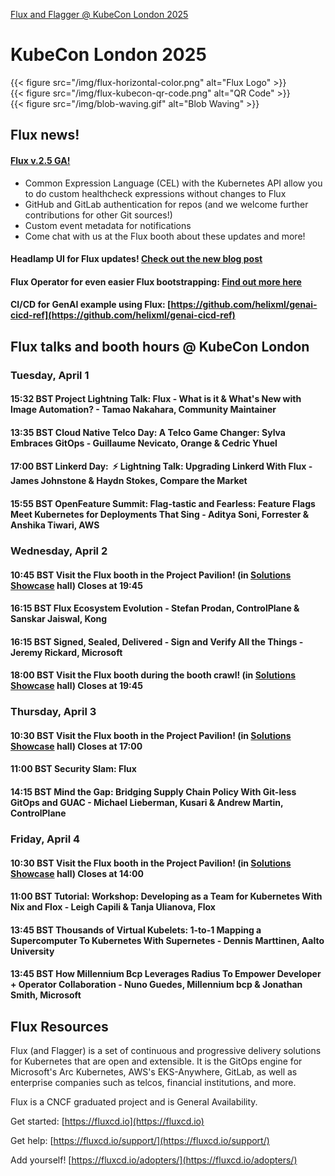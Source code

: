 [Flux and Flagger @ KubeCon London 2025](/kubecon)

# KubeCon London 2025


<div class="clearfix">
<div class="flux-logo-inner-header-left">
{{< figure src="/img/flux-horizontal-color.png" alt="Flux Logo" >}}
</div>

  <div class="qr-code-right-align">
{{< figure src="/img/flux-kubecon-qr-code.png" alt="QR Code" >}}
  </div>


<div class="inner-header-right-align">
{{< figure src="/img/blob-waving.gif" alt="Blob Waving" >}}
</div></div>


## Flux news!

#### [Flux v.2.5 GA!](https://fluxcd.io/blog/2025/02/flux-v2.5.0/)

- Common Expression Language (CEL) with the Kubernetes API allow you to do custom healthcheck expressions without changes to Flux
- GitHub and GitLab authentication for repos (and we welcome further contributions for other Git sources!)
- Custom event metadata for notifications
- Come chat with us at the Flux booth about these updates and more!

#### Headlamp UI for Flux updates! [Check out the new blog post](https://headlamp.dev/blog/2025/03/26/flux-ui-updates/)

#### Flux Operator for even easier Flux bootstrapping: [Find out more here](https://github.com/controlplaneio-fluxcd/flux-operator)

#### CI/CD for GenAI example using Flux: [https://github.com/helixml/genai-cicd-ref](https://github.com/helixml/genai-cicd-ref)

## Flux talks and booth hours @ KubeCon London

### Tuesday, April 1

#### 15:32 BST Project Lightning Talk: Flux - What is it & What's New with Image Automation? - Tamao Nakahara, Community Maintainer

#### 13:35 BST Cloud Native Telco Day: A Telco Game Changer: Sylva Embraces GitOps - Guillaume Nevicato, Orange & Cedric Yhuel

#### 17:00 BST Linkerd Day:  ⚡ Lightning Talk: Upgrading Linkerd With Flux - James Johnstone & Haydn Stokes, Compare the Market

#### 15:55 BST OpenFeature Summit: Flag-tastic and Fearless: Feature Flags Meet Kubernetes for Deployments That Sing - Aditya Soni, Forrester & Anshika Tiwari, AWS

### Wednesday, April 2

#### 10:45 BST Visit the Flux booth in the Project Pavilion! (in [Solutions Showcase](https://kccnceu2025.sched.com/event/1tm4D/solutions-showcase) hall) Closes at 19:45

#### 16:15 BST Flux Ecosystem Evolution - Stefan Prodan, ControlPlane & Sanskar Jaiswal, Kong

#### 16:15 BST Signed, Sealed, Delivered - Sign and Verify All the Things - Jeremy Rickard, Microsoft

#### 18:00 BST Visit the Flux booth during the booth crawl! (in [Solutions Showcase](https://kccnceu2025.sched.com/event/1tm4D/solutions-showcase) hall) Closes at 19:45

### Thursday, April 3

#### 10:30 BST Visit the Flux booth in the Project Pavilion! (in [Solutions Showcase](https://kccnceu2025.sched.com/event/1tm4J/solutions-showcase) hall) Closes at 17:00

#### 11:00 BST Security Slam: Flux

#### 14:15 BST Mind the Gap: Bridging Supply Chain Policy With Git-less GitOps and GUAC - Michael Lieberman, Kusari & Andrew Martin, ControlPlane

### Friday, April 4

#### 10:30 BST Visit the Flux booth in the Project Pavilion! (in [Solutions Showcase](https://kccnceu2025.sched.com/event/1tm4M/solutions-showcase) hall) Closes at 14:00

#### 11:00 BST Tutorial: Workshop: Developing as a Team for Kubernetes With Nix and Flox - Leigh Capili & Tanja Ulianova, Flox

#### 13:45 BST Thousands of Virtual Kubelets: 1-to-1 Mapping a Supercomputer To Kubernetes With Supernetes - Dennis Marttinen, Aalto University

#### 13:45 BST How Millennium Bcp Leverages Radius To Empower Developer + Operator Collaboration - Nuno Guedes, Millennium bcp & Jonathan Smith, Microsoft

## Flux Resources

Flux (and Flagger) is a set of continuous and progressive delivery solutions for Kubernetes that are open and extensible. It is the GitOps engine for Microsoft's Arc Kubernetes, AWS's EKS-Anywhere, GitLab, as well as enterprise companies such as telcos, financial institutions, and more.

Flux is a CNCF graduated project and is General Availability.

Get started: [https://fluxcd.io](https://fluxcd.io)

Get help: [https://fluxcd.io/support/](https://fluxcd.io/support/)

Add yourself! [https://fluxcd.io/adopters/](https://fluxcd.io/adopters/)

